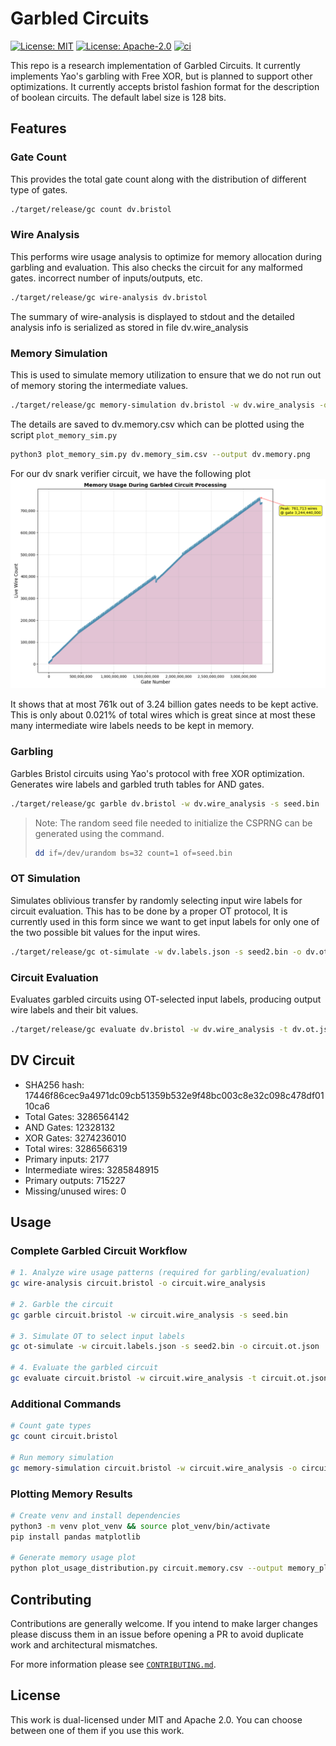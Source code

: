 # Garbled Circuits

[![License: MIT](https://img.shields.io/badge/License-MIT-blue.svg)](https://opensource.org/licenses/MIT)
[![License: Apache-2.0](https://img.shields.io/badge/License-Apache-blue.svg)](https://opensource.org/licenses/apache-2-0)
[![ci](https://github.com/alpenlabs/garbled-circuits/actions/workflows/lint.yml/badge.svg?event=push)](https://github.com/alpenlabs/garbled-circuits/actions)

This repo is a research implementation of Garbled Circuits. It currently implements Yao's garbling with Free XOR, but is planned to support other optimizations. It currently accepts bristol fashion format for the description of boolean circuits. The default label size is 128 bits.

## Features

### Gate Count

  This provides the total gate count along with the distribution of different type of gates.

  ```bash
  ./target/release/gc count dv.bristol
  ```

### Wire Analysis

  This performs wire usage analysis to optimize for memory allocation during garbling and evaluation. This also checks the circuit for any malformed gates. incorrect number of inputs/outputs, etc.
  
  ```bash
  ./target/release/gc wire-analysis dv.bristol
  ```

  The summary of wire-analysis is displayed to stdout and the detailed analysis info is serialized as stored in file dv.wire_analysis

### Memory Simulation

  This is used to simulate memory utilization to ensure that we do not run out of memory storing the intermediate values.

  ```bash
  ./target/release/gc memory-simulation dv.bristol -w dv.wire_analysis -o dv.memory.csv
  ```

  The details are saved to dv.memory.csv which can be plotted using the script `plot_memory_sim.py`

  ```bash
  python3 plot_memory_sim.py dv.memory_sim.csv --output dv.memory.png
  ```

For our dv snark verifier circuit, we have the following plot
![alt text](images/dv-memory-sim.png)

It shows that at most 761k out of 3.24 billion gates needs to be kept active. This is only about 0.021% of total wires which is great since at most these many intermediate wire labels needs to be kept in memory.

### Garbling

  Garbles Bristol circuits using Yao's protocol with free XOR optimization. Generates wire labels and garbled truth tables for AND gates.

  ```bash
  ./target/release/gc garble dv.bristol -w dv.wire_analysis -s seed.bin
  ```

  > Note: The random seed file needed to initialize the CSPRNG can be generated using the command.
  > ```bash
  > dd if=/dev/urandom bs=32 count=1 of=seed.bin
  > ```


### OT Simulation

  Simulates oblivious transfer by randomly selecting input wire labels for circuit evaluation.
  This has to be done by a proper OT protocol, It is currently used in this form since we want to get input labels for only one of the two possible bit values for the input wires.

  ```bash
  ./target/release/gc ot-simulate -w dv.labels.json -s seed2.bin -o dv.ot.json
  ```

### Circuit Evaluation

  Evaluates garbled circuits using OT-selected input labels, producing output wire labels and their bit values.

  ```bash
  ./target/release/gc evaluate dv.bristol -w dv.wire_analysis -t dv.ot.json -g dv.garbled
  ```

## DV Circuit

- SHA256 hash: 17446f86cec9a4971dc09cb51359b532e9f48bc003c8e32c098c478df0110ca6
- Total Gates: 3286564142
- AND Gates: 12328132
- XOR Gates: 3274236010
- Total wires: 3286566319
- Primary inputs: 2177
- Intermediate wires: 3285848915
- Primary outputs: 715227
- Missing/unused wires: 0

## Usage

### Complete Garbled Circuit Workflow

```bash
# 1. Analyze wire usage patterns (required for garbling/evaluation)
gc wire-analysis circuit.bristol -o circuit.wire_analysis

# 2. Garble the circuit
gc garble circuit.bristol -w circuit.wire_analysis -s seed.bin

# 3. Simulate OT to select input labels  
gc ot-simulate -w circuit.labels.json -s seed2.bin -o circuit.ot.json

# 4. Evaluate the garbled circuit
gc evaluate circuit.bristol -w circuit.wire_analysis -t circuit.ot.json -g circuit.garbled -o circuit.eval.json
```

### Additional Commands

```bash
# Count gate types
gc count circuit.bristol

# Run memory simulation
gc memory-simulation circuit.bristol -w circuit.wire_analysis -o circuit.memory_sim.csv
```

### Plotting Memory Results

```bash
# Create venv and install dependencies
python3 -m venv plot_venv && source plot_venv/bin/activate
pip install pandas matplotlib

# Generate memory usage plot
python plot_usage_distribution.py circuit.memory.csv --output memory_plot.png
```

## Contributing

Contributions are generally welcome.
If you intend to make larger changes please discuss them in an issue
before opening a PR to avoid duplicate work and architectural mismatches.

For more information please see [`CONTRIBUTING.md`](/CONTRIBUTING.md).

## License

This work is dual-licensed under MIT and Apache 2.0.
You can choose between one of them if you use this work.
